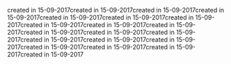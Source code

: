 created in 15-09-2017created in 15-09-2017created in 15-09-2017created in 15-09-2017created in 15-09-2017created in 15-09-2017created in 15-09-2017created in 15-09-2017created in 15-09-2017created in 15-09-2017created in 15-09-2017created in 15-09-2017created in 15-09-2017created in 15-09-2017created in 15-09-2017created in 15-09-2017created in 15-09-2017created in 15-09-2017created in 15-09-2017created in 15-09-2017
